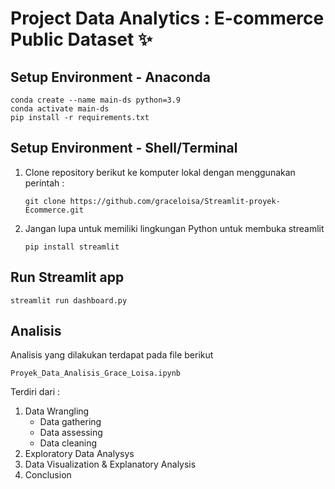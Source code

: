 # Project Data Analytics : E-commerce Public Dataset ✨

## Setup Environment - Anaconda
```
conda create --name main-ds python=3.9
conda activate main-ds
pip install -r requirements.txt
```

## Setup Environment - Shell/Terminal
1. Clone repository berikut ke komputer lokal dengan menggunakan perintah :

   ```
   git clone https://github.com/graceloisa/Streamlit-proyek-Ecommerce.git
   ```
2. Jangan lupa untuk memiliki lingkungan Python untuk membuka streamlit

   ```
   pip install streamlit
   ```
## Run Streamlit app
```
streamlit run dashboard.py
```
## Analisis 
Analisis yang dilakukan terdapat pada file berikut 
```
Proyek_Data_Analisis_Grace_Loisa.ipynb
```
Terdiri dari : 
1. Data Wrangling
   - Data gathering
   - Data assessing
   - Data cleaning
2. Exploratory Data Analysys
3. Data Visualization & Explanatory Analysis
4. Conclusion





